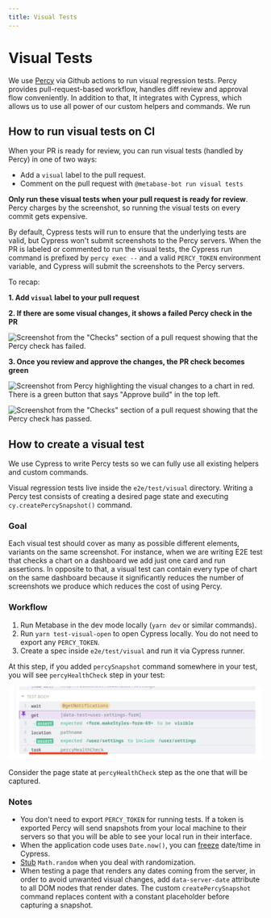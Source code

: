 ```yaml
---
title: Visual Tests
---
```


# Visual Tests

We use [Percy](https://percy.io/) via Github actions to run visual regression tests. Percy provides pull-request-based workflow, handles diff review and approval flow conveniently. In addition to that, It integrates with Cypress, which allows us to use all power of our custom helpers and commands. We run

## How to run visual tests on CI

When your PR is ready for review, you can run visual tests (handled by Percy) in one of two ways:

- Add a `visual` label to the pull request.
- Comment on the pull request with `@metabase-bot run visual tests`

**Only run these visual tests when your pull request is ready for review**. Percy charges by the screenshot, so running the visual tests on every commit gets expensive.

By default, Cypress tests will run to ensure that the underlying tests are valid, but Cypress won't submit screenshots to the Percy servers. When the PR is labeled or commented to run the visual tests, the Cypress run command is prefixed by `percy exec --` and a valid `PERCY_TOKEN` environment variable, and Cypress will submit the screenshots to the Percy servers.

To recap:

**1. Add `visual` label to your pull request**

**2. If there are some visual changes, it shows a failed Percy check in the PR**

![Screenshot from the "Checks" section of a pull request showing that the Percy check has failed.](https://user-images.githubusercontent.com/14301985/126795943-50ebbe5e-ed36-48fe-ab69-642555a1bc1d.png)

**3. Once you review and approve the changes, the PR check becomes green**

![Screenshot from Percy highlighting the visual changes to a chart in red. There is a green button that says "Approve build" in the top left.](https://user-images.githubusercontent.com/14301985/126796075-31d5ed5d-6926-4e98-99d2-4aef20738b56.png)

![Screenshot from the "Checks" section of a pull request showing that the Percy check has passed.](https://user-images.githubusercontent.com/14301985/126796104-c533bbea-006c-47ef-83fa-0c07fcf5393b.png)

## How to create a visual test

We use Cypress to write Percy tests so we can fully use all existing helpers and custom commands.

Visual regression tests live inside the `e2e/test/visual` directory. Writing a Percy test consists of creating a desired page state and executing `cy.createPercySnapshot()` command.

### Goal

Each visual test should cover as many as possible different elements, variants on the same screenshot. For instance, when we are writing E2E test that checks a chart on a dashboard we add just one card and run assertions. In opposite to that, a visual test can contain every type of chart on the same dashboard because it significantly reduces the number of screenshots we produce which reduces the cost of using Percy.

### Workflow

1. Run Metabase in the dev mode locally (`yarn dev` or similar commands).
2. Run `yarn test-visual-open` to open Cypress locally. You do not need to export any `PERCY_TOKEN`.
3. Create a spec inside `e2e/test/visual` and run it via Cypress runner.

At this step, if you added `percySnapshot` command somewhere in your test, you will see `percyHealthCheck` step in your test:

![Cypress test results showing the `percyHealthCheck` task.](./images/visual-tests/percy-healthcheck-step.png)

Consider the page state at `percyHealthCheck` step as the one that will be captured.

### Notes

- You don't need to export `PERCY_TOKEN` for running tests. If a token is exported Percy will send snapshots from your local machine to their servers so that you will be able to see your local run in their interface.
- When the application code uses `Date.now()`, you can [freeze](https://docs.percy.io/docs/freezing-dynamic-data#freezing-datetime-in-cypress) date/time in Cypress.
- [Stub](https://github.com/metabase/metabase/pull/17380/files#diff-4e8ebaf75969143a5eee6bfb8adcd4b72d4330d18d77319e3434d11cf6c75e40R15) `Math.random` when you deal with randomization.
- When testing a page that renders any dates coming from the server, in order to avoid unwanted visual changes, add `data-server-date` attribute to all DOM nodes that render dates. The custom `createPercySnapshot` command replaces content with a constant placeholder before capturing a snapshot.
